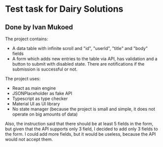 # Test task for Dairy Solutions

## Done by Ivan Mukoed

The project contains:

- A data table with infinite scroll and "id", "userId", "title" and "body" fields
- A form which adds new entries to the table via API, has validation and a button to submit with disabled state. There are notifications if the submission is successful or not.

The project uses:

- React as main engine
- JSONPlaceholder as fake API
- Typescript as type checker
- Material UI as UI library
- No state manager (because the project is small and simple, it does not operate on big amounts of data)

Also, the instruction said that there should be at least 5 fields in the form, but given that the API supports only 3 field, I decided to add only 3 fields to the form. I could add more fields, but it would be useless, because the API would not accept them.
